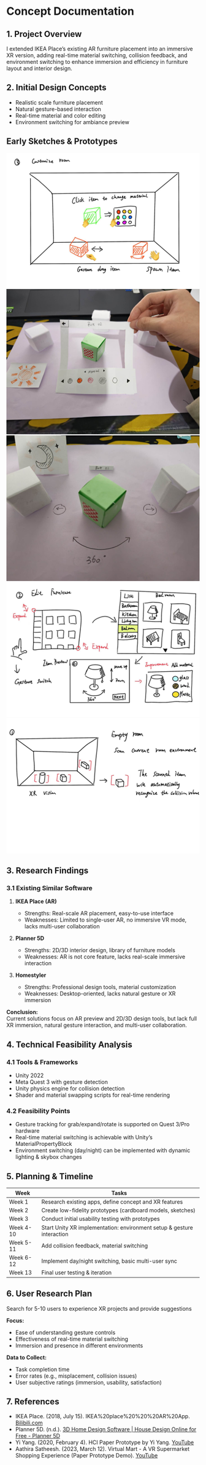 # Concept Documentation

## 1. Project Overview
I extended IKEA Place’s existing AR furniture placement into an immersive XR version, adding real-time material switching, collision feedback, and environment switching to enhance immersion and efficiency in furniture layout and interior design.

## 2. Initial Design Concepts
- Realistic scale furniture placement
- Natural gesture-based interaction
- Real-time material and color editing
- Environment switching for ambiance preview

## Early Sketches & Prototypes

![Sketch 1](2e72bcd53b3c09bc8594355ce7e0a00c.jpg)
![Sketch 2](1226b629bee8d51f6a3a016ab89adddb.jpg)
![Sketch 3](3bac8877df3ee727fbfa3ba124d2b00b.jpg)
![Sketch 4](55979dacacbdb3a1c2f01143f6cbef6f.jpg)
![Sketch 5](baaf836ae353372f423bf1962886f09b.jpg)

## 3. Research Findings

### 3.1 Existing Similar Software
1. **IKEA Place (AR)**
   - Strengths: Real-scale AR placement, easy-to-use interface
   - Weaknesses: Limited to single-user AR, no immersive VR mode, lacks multi-user collaboration

2. **Planner 5D**
   - Strengths: 2D/3D interior design, library of furniture models
   - Weaknesses: AR is not core feature, lacks real-scale immersive interaction

3. **Homestyler**
   - Strengths: Professional design tools, material customization
   - Weaknesses: Desktop-oriented, lacks natural gesture or XR immersion

**Conclusion:**  
Current solutions focus on AR preview and 2D/3D design tools, but lack full XR immersion, natural gesture interaction, and multi-user collaboration.

## 4. Technical Feasibility Analysis

### 4.1 Tools & Frameworks
- Unity 2022
- Meta Quest 3 with gesture detection
- Unity physics engine for collision detection
- Shader and material swapping scripts for real-time rendering

### 4.2 Feasibility Points
- Gesture tracking for grab/expand/rotate is supported on Quest 3/Pro hardware
- Real-time material switching is achievable with Unity’s MaterialPropertyBlock
- Environment switching (day/night) can be implemented with dynamic lighting & skybox changes

## 5. Planning & Timeline
| Week | Tasks |
|------|-------|
| Week 1 | Research existing apps, define concept and XR features |
| Week 2 | Create low-fidelity prototypes (cardboard models, sketches) |
| Week 3 | Conduct initial usability testing with prototypes |
| Week 4-10 | Start Unity XR implementation: environment setup & gesture interaction |
| Week 5-11 | Add collision feedback, material switching |
| Week 6-12 | Implement day/night switching, basic multi-user sync |
| Week 13 | Final user testing & iteration |

## 6. User Research Plan
Search for 5-10 users to experience XR projects and provide suggestions

**Focus:**
- Ease of understanding gesture controls
- Effectiveness of real-time material switching
- Immersion and presence in different environments

**Data to Collect:**
- Task completion time
- Error rates (e.g., misplacement, collision issues)
- User subjective ratings (immersion, usability, satisfaction)

## 7. References
- IKEA Place. (2018, July 15). IKEA%20place%20%20%20AR%20App. [Bilibili.com](https://www.bilibili.com/video/BV1Qs411J7J5/?spm_id_from=333.1007.top_right_bar_window_history.content.click)
- Planner 5D. (n.d.). [3D Home Design Software | House Design Online for Free - Planner 5D](https://planner5d.com)
- Yi Yang. (2020, February 4). HCI Paper Prototype by Yi Yang. [YouTube](https://www.youtube.com/watch?v=e5iuxs-MUw8)
- Aathira Satheesh. (2023, March 12). Virtual Mart - A VR Supermarket Shopping Experience (Paper Prototype Demo). [YouTube](https://www.youtube.com/watch?v=NaFte_rn_10)
